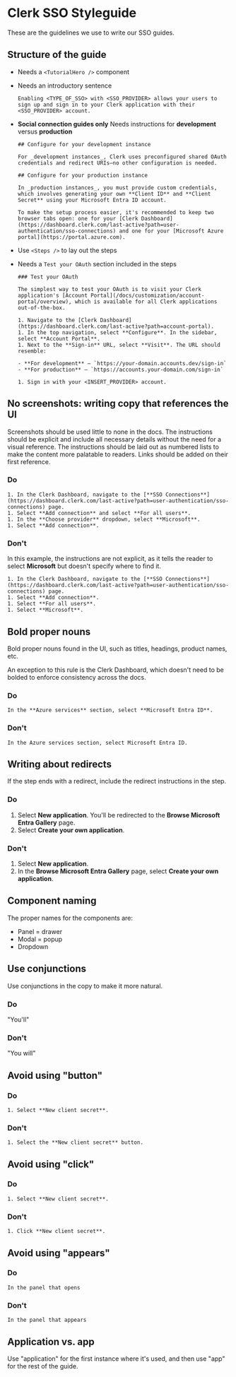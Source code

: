 # Clerk SSO Styleguide

These are the guidelines we use to write our SSO guides.

## Structure of the guide

- Needs a `<TutorialHero />` component
- Needs an introductory sentence

  ```mdx
  Enabling <TYPE_OF_SSO> with <SSO_PROVIDER> allows your users to sign up and sign in to your Clerk application with their <SSO_PROVIDER> account.
  ```

- **Social connection guides only** Needs instructions for **development** versus **production**

  ```mdx
  ## Configure for your development instance

  For _development instances_, Clerk uses preconfigured shared OAuth credentials and redirect URIs—no other configuration is needed.

  ## Configure for your production instance

  In _production instances_, you must provide custom credentials, which involves generating your own **Client ID** and **Client Secret** using your Microsoft Entra ID account.

  To make the setup process easier, it's recommended to keep two browser tabs open: one for your [Clerk Dashboard](https://dashboard.clerk.com/last-active?path=user-authentication/sso-connections) and one for your [Microsoft Azure portal](https://portal.azure.com).
  ```

- Use `<Steps />` to lay out the steps
- Needs a `Test your OAuth` section included in the steps

  ```mdx
  ### Test your OAuth

  The simplest way to test your OAuth is to visit your Clerk application's [Account Portal](/docs/customization/account-portal/overview), which is available for all Clerk applications out-of-the-box.

  1. Navigate to the [Clerk Dashboard](https://dashboard.clerk.com/last-active?path=account-portal).
  1. In the top navigation, select **Configure**. In the sidebar, select **Account Portal**.
  1. Next to the **Sign-in** URL, select **Visit**. The URL should resemble:

  - **For development** – `https://your-domain.accounts.dev/sign-in`
  - **For production** – `https://accounts.your-domain.com/sign-in`

  1. Sign in with your <INSERT_PROVIDER> account.
  ```

## No screenshots: writing copy that references the UI

Screenshots should be used little to none in the docs. The instructions should be explicit and include all necessary details without the need for a visual reference. The instructions should be laid out as numbered lists to make the content more palatable to readers. Links should be added on their first reference.

### Do

```mdx
1. In the Clerk Dashboard, navigate to the [**SSO Connections**](https://dashboard.clerk.com/last-active?path=user-authentication/sso-connections) page.
1. Select **Add connection** and select **For all users**.
1. In the **Choose provider** dropdown, select **Microsoft**.
1. Select **Add connection**.
```

### Don't

In this example, the instructions are not explicit, as it tells the reader to select **Microsoft** but doesn't specify where to find it.

```mdx
1. In the Clerk Dashboard, navigate to the [**SSO Connections**](https://dashboard.clerk.com/last-active?path=user-authentication/sso-connections) page.
1. Select **Add connection**.
1. Select **For all users**.
1. Select **Microsoft**.
```

## Bold proper nouns

Bold proper nouns found in the UI, such as titles, headings, product names, etc.

An exception to this rule is the Clerk Dashboard, which doesn't need to be bolded to enforce consistency across the docs.

### Do

```mdx
In the **Azure services** section, select **Microsoft Entra ID**.
```

### Don't

```mdx
In the Azure services section, select Microsoft Entra ID.
```

## Writing about redirects

If the step ends with a redirect, include the redirect instructions in the step.

### Do

1. Select **New application**. You'll be redirected to the **Browse Microsoft Entra Gallery** page.
1. Select **Create your own application**.

### Don't

1. Select **New application**.
1. In the **Browse Microsoft Entra Gallery** page, select **Create your own application**.

## Component naming

The proper names for the components are:

- Panel = drawer
- Modal = popup
- Dropdown

## Use conjunctions

Use conjunctions in the copy to make it more natural.

### Do

"You'll"

### Don't

"You will"

## Avoid using "button"

### Do

```mdx
1. Select **New client secret**.
```

### Don't

```mdx
1. Select the **New client secret** button.
```

## Avoid using "click"

### Do

```mdx
1. Select **New client secret**.
```

### Don't

```mdx
1. Click **New client secret**.
```

## Avoid using "appears"

### Do

```mdx
In the panel that opens
```

### Don't

```mdx
In the panel that appears
```

## Application vs. app

Use "application" for the first instance where it's used, and then use "app" for the rest of the guide.
